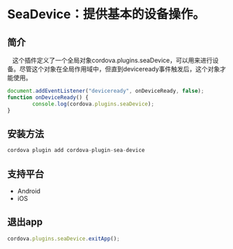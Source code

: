 # SeaDevice：提供基本的设备操作。
## 简介
   这个插件定义了一个全局对象cordova.plugins.seaDevice，可以用来进行设备。尽管这个对象在全局作用域中，但直到deviceready事件触发后，这个对象才能使用。
```javascript
document.addEventListener("deviceready", onDeviceReady, false);
function onDeviceReady() {
    	console.log(cordova.plugins.seaDevice);
}
```
## 安装方法
```javascript
cordova plugin add cordova-plugin-sea-device
```
## 支持平台
* Android
* iOS

## 退出app
```javascript
cordova.plugins.seaDevice.exitApp();
```

